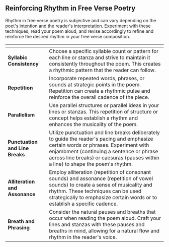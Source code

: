 ## Reinforcing Rhythm in Free Verse Poetry 

Rhythm in free verse poetry is subjective and can vary depending on the poet's intention and the reader's interpretation. 
Experiment with these techniques, read your poem aloud, and revise accordingly to refine and reinforce the desired rhythm in your free verse composition.

| <!-- -->    | <!-- -->    |
|-------------|-------------|
| **Syllabic Consistency** | Choose a specific syllable count or pattern for each line or stanza and strive to maintain it consistently throughout the poem. This creates a rhythmic pattern that the reader can follow. |
| **Repetition** | Incorporate repeated words, phrases, or sounds at strategic points in the poem. Repetition can create a rhythmic pulse and reinforce the overall cadence of the piece. |
| **Parallelism** | Use parallel structures or parallel ideas in your lines or stanzas. This repetition of structure or concept helps establish a rhythm and enhances the musicality of the poem. |
| **Punctuation and Line Breaks** | Utilize punctuation and line breaks deliberately to guide the reader's pacing and emphasize certain words or phrases. Experiment with enjambment (continuing a sentence or phrase across line breaks) or caesuras (pauses within a line) to shape the poem's rhythm. |
| **Alliteration and Assonance** | Employ alliteration (repetition of consonant sounds) and assonance (repetition of vowel sounds) to create a sense of musicality and rhythm. These techniques can be used strategically to emphasize certain words or to establish a specific cadence. |
| **Breath and Phrasing** | Consider the natural pauses and breaths that occur when reading the poem aloud. Craft your lines and stanzas with these pauses and breaths in mind, allowing for a natural flow and rhythm in the reader's voice. |

